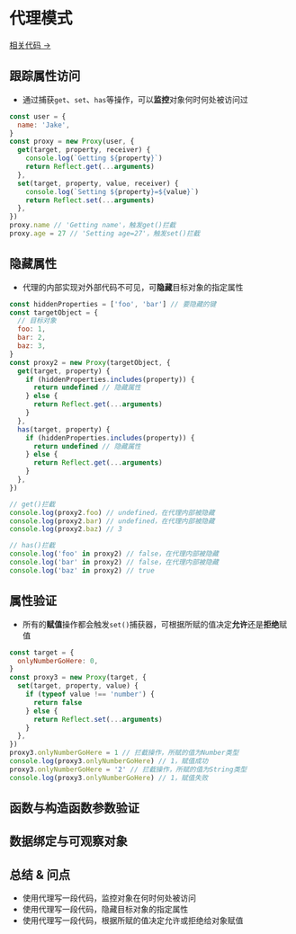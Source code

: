 # 代理模式

<a href="" target="_blank">相关代码 →</a>

## 跟踪属性访问

- 通过捕获`get`、`set`、`has`等操作，可以**监控**对象何时何处被访问过

```js
const user = {
  name: 'Jake',
}
const proxy = new Proxy(user, {
  get(target, property, receiver) {
    console.log(`Getting ${property}`)
    return Reflect.get(...arguments)
  },
  set(target, property, value, receiver) {
    console.log(`Setting ${property}=${value}`)
    return Reflect.set(...arguments)
  },
})
proxy.name // 'Getting name'，触发get()拦截
proxy.age = 27 // 'Setting age=27'，触发set()拦截
```

## 隐藏属性

- 代理的内部实现对外部代码不可见，可**隐藏**目标对象的指定属性

```js
const hiddenProperties = ['foo', 'bar'] // 要隐藏的键
const targetObject = {
  // 目标对象
  foo: 1,
  bar: 2,
  baz: 3,
}
const proxy2 = new Proxy(targetObject, {
  get(target, property) {
    if (hiddenProperties.includes(property)) {
      return undefined // 隐藏属性
    } else {
      return Reflect.get(...arguments)
    }
  },
  has(target, property) {
    if (hiddenProperties.includes(property)) {
      return undefined // 隐藏属性
    } else {
      return Reflect.get(...arguments)
    }
  },
})

// get()拦截
console.log(proxy2.foo) // undefined，在代理内部被隐藏
console.log(proxy2.bar) // undefined，在代理内部被隐藏
console.log(proxy2.baz) // 3

// has()拦截
console.log('foo' in proxy2) // false，在代理内部被隐藏
console.log('bar' in proxy2) // false，在代理内部被隐藏
console.log('baz' in proxy2) // true
```

## 属性验证

- 所有的**赋值**操作都会触发`set()`捕获器，可根据所赋的值决定**允许**还是**拒绝**赋值

```js
const target = {
  onlyNumberGoHere: 0,
}
const proxy3 = new Proxy(target, {
  set(target, property, value) {
    if (typeof value !== 'number') {
      return false
    } else {
      return Reflect.set(...arguments)
    }
  },
})
proxy3.onlyNumberGoHere = 1 // 拦截操作，所赋的值为Number类型
console.log(proxy3.onlyNumberGoHere) // 1，赋值成功
proxy3.onlyNumberGoHere = '2' // 拦截操作，所赋的值为String类型
console.log(proxy3.onlyNumberGoHere) // 1，赋值失败
```

## 函数与构造函数参数验证

## 数据绑定与可观察对象

## 总结 & 问点

- 使用代理写一段代码，监控对象在何时何处被访问
- 使用代理写一段代码，隐藏目标对象的指定属性
- 使用代理写一段代码，根据所赋的值决定允许或拒绝给对象赋值
